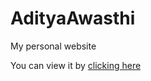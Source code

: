 # AdityaAwasthi
My personal website

You can view it  by [clicking here](https://thesimpleprogram.github.io/AdityaAwasthi/)

